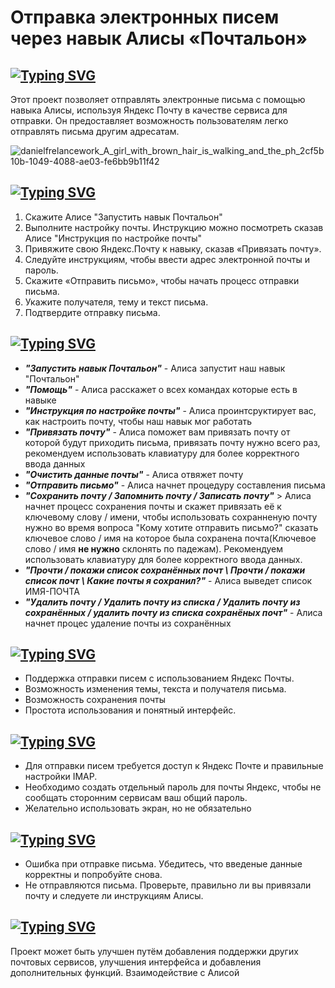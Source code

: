 # Отправка электронных писем через навык Алисы «Почтальон»

## [![Typing SVG](https://readme-typing-svg.herokuapp.com?font=Fira+Code&pause=1000&color=F747E4&background=FFFFFF00&repeat=false&width=435&lines=%D0%9E%D0%BF%D0%B8%D1%81%D0%B0%D0%BD%D0%B8%D0%B5)](https://git.io/typing-svg)
Этот проект позволяет отправлять электронные письма с помощью навыка Алисы, используя Яндекс Почту в качестве сервиса для отправки. Он предоставляет возможность пользователям легко отправлять письма другим адресатам.

![danielfrelancework_A_girl_with_brown_hair_is_walking_and_the_ph_2cf5b10b-1049-4088-ae03-fe6bb9b11f42](https://github.com/user-attachments/assets/1cfde1a8-d4fd-4e44-bc51-dfb29d1fdbe5)

## [![Typing SVG](https://readme-typing-svg.herokuapp.com?font=Fira+Code&pause=1000&color=F747E4&background=FFFFFF00&repeat=false&width=435&lines=%D0%9A%D0%B0%D0%BA+%D0%B8%D1%81%D0%BF%D0%BE%D0%BB%D1%8C%D0%B7%D0%BE%D0%B2%D0%B0%D1%82%D1%8C+%D0%BD%D0%B0%D0%B2%D1%8B%D0%BA)](https://git.io/typing-svg)
1. Скажите Алисе "Запустить навык Почтальон"
2. Выполните настройку почты. Инструкцию можно посмотреть сказав Алисе "Инструкция по настройке почты"
3. Привяжите свою Яндекс.Почту к навыку, сказав «Привязать почту».
4. Следуйте инструкциям, чтобы ввести адрес электронной почты и пароль.
5. Скажите «Отправить письмо», чтобы начать процесс отправки письма.
6. Укажите получателя, тему и текст письма.
7. Подтвердите отправку письма.
   
## [![Typing SVG](https://readme-typing-svg.herokuapp.com?font=Fira+Code&pause=1000&color=F747E4&background=FFFFFF00&repeat=false&width=435&lines=%D0%9A%D0%B0%D0%BA%D0%B8%D0%B5+%D0%BA%D0%BE%D0%BC%D0%B0%D0%BD%D0%B4%D1%8B+%D0%B5%D1%81%D1%82%D1%8C+%D0%B2+%D0%BD%D0%B0%D0%B2%D1%8B%D0%BA%D0%B5%3F+)](https://git.io/typing-svg)
+ ***"Запустить навык Почтальон"*** - Алиса запустит наш навык "Почтальон"
+ ***"Помощь"*** - Алиса расскажет о всех командах которые есть в навыке
+ ***"Инструкция по настройке почты"*** - Алиса проинтсруктирует вас, как настроить почту, чтобы наш навык мог работать 
+ ***"Привязать почту"*** - Алиса поможет вам привязать почту от которой будут приходить письма, привязать почту нужно всего раз, рекомендуем использовать клавиатуру для более корректного ввода данных
+ ***"Очистить данные почты"*** - Алиса отвяжет почту 
+ ***"Отправить письмо"*** - Алиса начнет процедуру составления письма
+ ***"Сохранить почту / Запомнить почту / Записать почту"***  > Алиса начнет процесс сохранения почты и скажет привязать её к ключевому слову / имени, чтобы использовать сохранненую почту нужно во время вопроса "Кому хотите отправить письмо?" сказать ключевое слово / имя на которое была сохранена почта(Ключевое слово / имя **не нужно** склонять по падежам). Рекомендуем использовать клавиатуру для более корректного ввода данных.
+ ***"Прочти / покажи список сохранённых почт \\ Прочти / покажи список почт \\ Какие почты я сохранил?"*** - Алиса выведет список ИМЯ-ПОЧТА 
+ ***"Удалить почту / Удалить почту из списка / Удалить почту из сохранённых / удалить почту из списка сохранёных почт"*** - Алиса начнет процес удаление почты из сохранённых


## [![Typing SVG](https://readme-typing-svg.herokuapp.com?font=Fira+Code&pause=1000&color=F747E4&background=FFFFFF00&repeat=false&width=435&lines=%D0%9E%D0%B3%D1%80%D0%B0%D0%BD%D0%B8%D1%87%D0%B5%D0%BD%D0%B8%D1%8F)](https://git.io/typing-svg)
+ Поддержка отправки писем с использованием Яндекс Почты.
+ Возможность изменения темы, текста и получателя письма.
+ Возможность сохранения почты
+ Простота использования и понятный интерфейс.
 
## [![Typing SVG](https://readme-typing-svg.herokuapp.com?font=Fira+Code&pause=1000&color=F747E4&background=FFFFFF00&repeat=false&width=435&lines=%D0%9E%D0%B3%D1%80%D0%B0%D0%BD%D0%B8%D1%87%D0%B5%D0%BD%D0%B8%D1%8F)](https://git.io/typing-svg)
+ Для отправки писем требуется доступ к Яндекс Почте и правильные настройки IMAP.
+ Необходимо создать отдельный пароль для почты Яндекс, чтобы не сообщать сторонним сервисам ваш общий пароль.
+ Желательно использовать экран, но не обязательно

## [![Typing SVG](https://readme-typing-svg.herokuapp.com?font=Fira+Code&pause=1000&color=F747E4&background=FFFFFF00&repeat=false&width=435&lines=%D0%92%D0%BE%D0%B7%D0%BC%D0%BE%D0%B6%D0%BD%D1%8B%D0%B5+%D0%BF%D1%80%D0%BE%D0%B1%D0%BB%D0%B5%D0%BC%D1%8B)](https://git.io/typing-svg)
+ Ошибка при отправке письма. Убедитесь, что введеные данные корректны и попробуйте снова.
+ Не отправляются письма. Проверьте, правильно ли вы привязали почту и следуете ли инструкциям Алисы.

## [![Typing SVG](https://readme-typing-svg.herokuapp.com?font=Fira+Code&pause=1000&color=F747E4&background=FFFFFF00&repeat=false&width=435&lines=%D0%94%D0%B0%D0%BB%D1%8C%D0%BD%D0%B5%D0%B9%D1%88%D0%B5%D0%B5+%D1%80%D0%B0%D0%B7%D0%B2%D0%B8%D1%82%D0%B8%D0%B5)](https://git.io/typing-svg)
Проект может быть улучшен путём добавления поддержки других почтовых сервисов, улучшения интерфейса и добавления дополнительных функций.
Взаимодействие с Алисой

